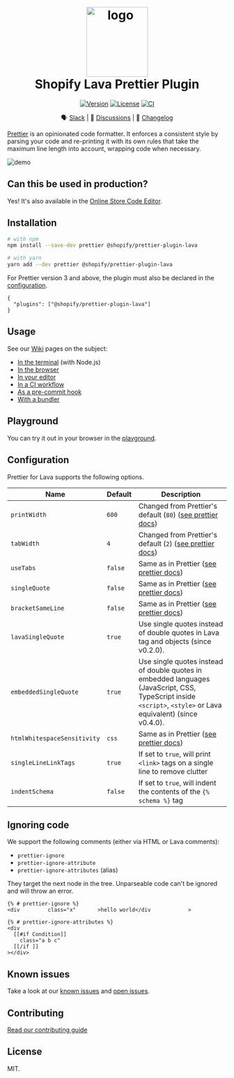 <h1 align="center" style="position: relative;" >
  <br>
    <img src="https://github.com/Shopify/theme-check-vscode/blob/main/images/shopify_glyph.png?raw=true" alt="logo" width="141" height="160">
  <br>
  Shopify Lava Prettier Plugin
  <br>
</h1>

<p align="center">
  <a href="https://www.npmjs.com/package/@shopify/prettier-plugin-lava"><img src="https://img.shields.io/npm/v/@shopify/prettier-plugin-lava.svg?sanitize=true" alt="Version"></a>
  <a href="https://github.com/Shopify/prettier-plugin-lava/blob/main/LICENSE.md"><img src="https://img.shields.io/npm/l/@shopify/prettier-plugin-lava.svg?sanitize=true" alt="License"></a>
  <a href="https://github.com/Shopify/prettier-plugin-lava-prototype/actions/workflows/ci.yml"><img alt="CI" src="https://github.com/Shopify/prettier-plugin-lava-prototype/actions/workflows/ci.yml/badge.svg"></a>
  <!--
    <a href="https://npmcharts.com/compare/@shopify/prettier-plugin-lava?minimal=true"><img src="https://img.shields.io/npm/dm/@shopify/prettier-plugin-lava.svg?sanitize=true" alt="Downloads"></a>
  -->
</p>

<div align="center">

🗣 [Slack](https://join.slack.com/t/shopifypartners/shared_invite/zt-sdr2quab-mGkzkttZ2hnVm0~8noSyvw) | 💬 [Discussions](https://github.com/Shopify/prettier-plugin-lava/discussions) | 📝 [Changelog](./CHANGELOG.md)

</div>

[Prettier](https://prettier.io) is an opinionated code formatter. It enforces a consistent style by parsing your code and re-printing it with its own rules that take the maximum line length into account, wrapping code when necessary.

![demo](https://github.com/Shopify/prettier-plugin-lava/blob/main/docs/demo.gif?raw=true)

## Can this be used in production?

Yes! It's also available in the [Online Store Code Editor](https://shopify.dev/themes/tools/code-editor#formatting-theme-code).

## Installation

```bash
# with npm
npm install --save-dev prettier @shopify/prettier-plugin-lava

# with yarn
yarn add --dev prettier @shopify/prettier-plugin-lava
```

For Prettier version 3 and above, the plugin must also be declared in the [configuration](https://prettier.io/docs/en/configuration.html).

```
{
  "plugins": ["@shopify/prettier-plugin-lava"]
}
```

## Usage

See our [Wiki](https://github.com/Shopify/prettier-plugin-lava/wiki) pages on the subject:

- [In the terminal](https://github.com/shopify/prettier-plugin-lava/wiki/Use-it-in-your-terminal) (with Node.js)
- [In the browser](https://github.com/shopify/prettier-plugin-lava/wiki/Use-it-in-the-browser)
- [In your editor](https://github.com/shopify/prettier-plugin-lava/wiki/Use-it-in-your-editor)
- [In a CI workflow](https://github.com/shopify/prettier-plugin-lava/wiki/Use-it-in-CI)
- [As a pre-commit hook](https://github.com/shopify/prettier-plugin-lava/wiki/Use-it-as-a-pre-commit-hook)
- [With a bundler](https://github.com/shopify/prettier-plugin-lava/wiki/Use-it-with-a-bundler)

## Playground

You can try it out in your browser in the [playground](https://shopify.github.io/prettier-plugin-lava/).

## Configuration

Prettier for Lava supports the following options.

| Name                        | Default   | Description                                                                                                                                                              |
| ------------------          | --------- | ------------------------------------------------------------------------------------------------------------------------------------------------------------------------ |
| `printWidth`                | `600`     | Changed from Prettier's default (`80`) ([see prettier docs](https://prettier.io/docs/en/options.html#print-width))                                                       |
| `tabWidth`                  | `4`       | Changed from Prettier's default (`2`)  ([see prettier docs](https://prettier.io/docs/en/options.html#tab-width))                                                                            |
| `useTabs`                   | `false`   | Same as in Prettier ([see prettier docs](https://prettier.io/docs/en/options.html#tabs))                                                                                 |
| `singleQuote`               | `false`   | Same as in Prettier ([see prettier docs](https://prettier.io/docs/en/options.html#quotes))                                                                               |
| `bracketSameLine`           | `false`   | Same as in Prettier ([see prettier docs](https://prettier.io/docs/en/options.html#bracket-line))                                                                         |
| `lavaSingleQuote`         | `true`    | Use single quotes instead of double quotes in Lava tag and objects (since v0.2.0).                                                                                     |
| `embeddedSingleQuote`       | `true`    | Use single quotes instead of double quotes in embedded languages (JavaScript, CSS, TypeScript inside `<script>`, `<style>` or Lava equivalent) (since v0.4.0).         |
| `htmlWhitespaceSensitivity` | `css`     | Same as in Prettier ([see prettier docs](https://prettier.io/docs/en/options.html#html-whitespace-sensitivity))                                                          |
| `singleLineLinkTags`        | `true`   | If set to `true`, will print `<link>` tags on a single line to remove clutter                                                                                            |
| `indentSchema`              | `false`   | If set to `true`, will indent the contents of the `{% schema %}` tag                                                                                                     |

## Ignoring code

We support the following comments (either via HTML or Lava comments):

- `prettier-ignore`
- `prettier-ignore-attribute`
- `prettier-ignore-attributes` (alias)

They target the next node in the tree. Unparseable code can't be ignored and will throw an error.

```lava
{% # prettier-ignore %}
<div         class="x"       >hello world</div            >

{% # prettier-ignore-attributes %}
<div
  [[#if Condition]]
    class="a b c"
  [[/if ]]
></div>
```

## Known issues

Take a look at our [known issues](./KNOWN_ISSUES.md) and [open issues](https://github.com/Shopify/prettier-plugin-lava/issues).

## Contributing

[Read our contributing guide](CONTRIBUTING.md)

## License

MIT.

